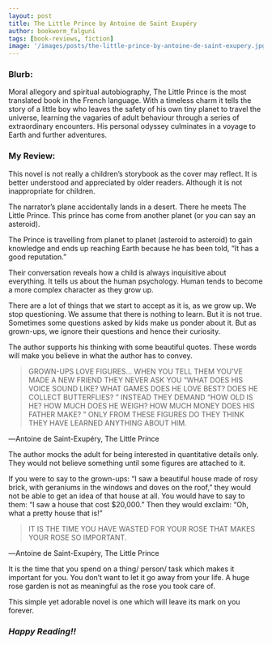 ```yaml
---
layout: post
title: The Little Prince by Antoine de Saint Exupéry
author: bookworm_falguni
tags: [book-reviews, fiction]
image: '/images/posts/the-little-prince-by-antoine-de-saint-exupery.jpg'
---
```

### **Blurb:**

Moral allegory and spiritual autobiography, The Little Prince is the most translated book in the French language. With a timeless charm it tells the story of a little boy who leaves the safety of his own tiny planet to travel the universe, learning the vagaries of adult behaviour through a series of extraordinary encounters. His personal odyssey culminates in a voyage to Earth and further adventures.

### **My Review:**

This novel is not really a children’s storybook as the cover may reflect. It is better understood and appreciated by older readers. Although it is not inappropriate for children.

The narrator’s plane accidentally lands in a desert. There he meets The Little Prince. This prince has come from another planet (or you can say an asteroid).

The Prince is travelling from planet to planet (asteroid to asteroid) to gain knowledge and ends up reaching Earth because he has been told, “It has a good reputation.”

Their conversation reveals how a child is always inquisitive about everything. It tells us about the human psychology. Human tends to become a more complex character as they grow up.

There are a lot of things that we start to accept as it is, as we grow up. We stop questioning. We assume that there is nothing to learn. But it is not true. Sometimes some questions asked by kids make us ponder about it. But as grown-ups, we ignore their questions and hence their curiosity.

The author supports his thinking with some beautiful quotes. These words will make you believe in what the author has to convey.

> GROWN-UPS LOVE FIGURES… WHEN YOU TELL THEM YOU’VE MADE A NEW FRIEND THEY NEVER ASK YOU “WHAT DOES HIS VOICE SOUND LIKE? WHAT GAMES DOES HE LOVE BEST? DOES HE COLLECT BUTTERFLIES? ” INSTEAD THEY DEMAND “HOW OLD IS HE? HOW MUCH DOES HE WEIGH? HOW MUCH MONEY DOES HIS FATHER MAKE? ” ONLY FROM THESE FIGURES DO THEY THINK THEY HAVE LEARNED ANYTHING ABOUT HIM.

―Antoine de Saint-Exupéry, The Little Prince

The author mocks the adult for being interested in quantitative details only. They would not believe something until some figures are attached to it.

If you were to say to the grown-ups: “I saw a beautiful house made of rosy brick, with geraniums in the windows and doves on the roof,” they would not be able to get an idea of that house at all. You would have to say to them: “I saw a house that cost $20,000.” Then they would exclaim: “Oh, what a pretty house that is!”

> IT IS THE TIME YOU HAVE WASTED FOR YOUR ROSE THAT MAKES YOUR ROSE SO IMPORTANT.

―Antoine de Saint-Exupéry, The Little Prince

It is the time that you spend on a thing/ person/ task which makes it important for you. You don’t want to let it go away from your life. A huge rose garden is not as meaningful as the rose you took care of.

This simple yet adorable novel is one which will leave its mark on you forever. 

### ***Happy Reading!!***
